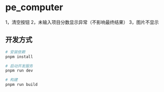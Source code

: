 # pe_computer
1，清空按钮
2，未输入项目分数显示异常（不影响最终结果）
3，图片不显示

## 开发方式

```bash
# 安装依赖
pnpm install

# 启动开发服务
pnpm run dev

# 构建
pnpm run build
```